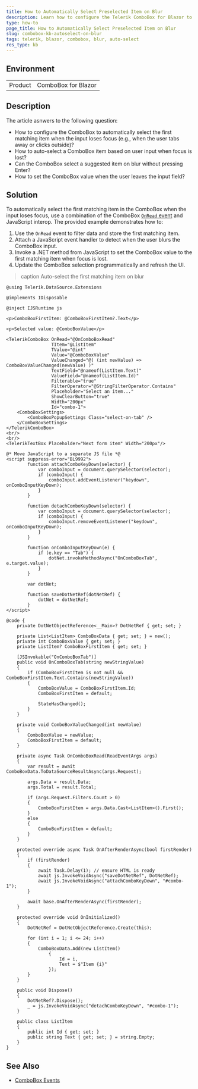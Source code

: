 ```yaml
---
title: How to Automatically Select Preselected Item on Blur
description: Learn how to configure the Telerik ComboBox for Blazor to automatically select the first matching item when the input loses focus.
type: how-to
page_title: How to Automatically Select Preselected Item on Blur
slug: combobox-kb-autoselect-on-blur
tags: telerik, blazor, combobox, blur, auto-select
res_type: kb
---
```


## Environment

<table>
    <tbody>
        <tr>
            <td>Product</td>
            <td>ComboBox for Blazor</td>
        </tr>
    </tbody>
</table>

## Description

The article asnwers to the following question:

* How to configure the ComboBox to automatically select the first matching item when the input loses focus (e.g., when the user tabs away or clicks outside)?
* How to auto-select a ComboBox item based on user input when focus is lost?
* Can the ComboBox select a suggested item on blur without pressing Enter?
* How to set the ComboBox value when the user leaves the input field?

## Solution
To automatically select the first matching item in the ComboBox when the input loses focus, use a combination of the ComboBox [`OnRead` event](slug:components/combobox/events#onread) and JavaScript interop. The provided example demonstrates how to:

1. Use the `OnRead` event to filter data and store the first matching item.
2. Attach a JavaScript event handler to detect when the user blurs the ComboBox input.
3. Invoke a .NET method from JavaScript to set the ComboBox value to the first matching item when focus is lost.
4. Update the ComboBox selection programmatically and refresh the UI.

>caption Auto-select the first matching item on blur

````RAZOR
@using Telerik.DataSource.Extensions

@implements IDisposable

@inject IJSRuntime js

<p>ComboBoxFirstItem: @ComboBoxFirstItem?.Text</p>

<p>Selected value: @ComboBoxValue</p>

<TelerikComboBox OnRead="@OnComboBoxRead"
                 TItem="@ListItem"
                 TValue="@int"
                 Value="@ComboBoxValue"
                 ValueChanged="@( (int newValue) => ComboBoxValueChanged(newValue) )"
                 TextField="@nameof(ListItem.Text)"
                 ValueField="@nameof(ListItem.Id)"
                 Filterable="true"
                 FilterOperator="@StringFilterOperator.Contains"
                 Placeholder="Select an item..."
                 ShowClearButton="true"
                 Width="200px"
                 Id="combo-1">
    <ComboBoxSettings>
        <ComboBoxPopupSettings Class="select-on-tab" />
    </ComboBoxSettings>
</TelerikComboBox>
<br/>
<br/>
<TelerikTextBox Placeholder="Next form item" Width="200px"/>

@* Move JavaScript to a separate JS file *@
<script suppress-error="BL9992">
        function attachComboKeyDown(selector) {
            var comboInput = document.querySelector(selector);
            if (comboInput) {
                comboInput.addEventListener("keydown", onComboInputKeyDown);
            }
        }

        function detachComboKeyDown(selector) {
            var comboInput = document.querySelector(selector);
            if (comboInput) {
                comboInput.removeEventListener("keydown", onComboInputKeyDown);
            }
        }

        function onComboInputKeyDown(e) {
            if (e.key == "Tab") {
                dotNet.invokeMethodAsync("OnComboBoxTab", e.target.value);
            }
        }

        var dotNet;

        function saveDotNetRef(dotNetRef) {
            dotNet = dotNetRef;
        }
</script>

@code {
    private DotNetObjectReference<__Main>? DotNetRef { get; set; }

    private List<ListItem> ComboBoxData { get; set; } = new();
    private int ComboBoxValue { get; set; }
    private ListItem? ComboBoxFirstItem { get; set; }

    [JSInvokable("OnComboBoxTab")]
    public void OnComboBoxTab(string newStringValue)
    {
        if (ComboBoxFirstItem is not null && ComboBoxFirstItem.Text.Contains(newStringValue))
        {
            ComboBoxValue = ComboBoxFirstItem.Id;
            ComboBoxFirstItem = default;

            StateHasChanged();
        }
    }

    private void ComboBoxValueChanged(int newValue)
    {
        ComboBoxValue = newValue;
        ComboBoxFirstItem = default;
    }

    private async Task OnComboBoxRead(ReadEventArgs args)
    {
        var result = await ComboBoxData.ToDataSourceResultAsync(args.Request);

        args.Data = result.Data;
        args.Total = result.Total;

        if (args.Request.Filters.Count > 0)
        {
            ComboBoxFirstItem = args.Data.Cast<ListItem>().First();
        }
        else
        {
            ComboBoxFirstItem = default;
        }
    }

    protected override async Task OnAfterRenderAsync(bool firstRender)
    {
        if (firstRender)
        {
            await Task.Delay(1); // ensure HTML is ready
            await js.InvokeVoidAsync("saveDotNetRef", DotNetRef);
            await js.InvokeVoidAsync("attachComboKeyDown", "#combo-1");
        }

        await base.OnAfterRenderAsync(firstRender);
    }

    protected override void OnInitialized()
    {
        DotNetRef = DotNetObjectReference.Create(this);

        for (int i = 1; i <= 24; i++)
        {
            ComboBoxData.Add(new ListItem()
                {
                    Id = i,
                    Text = $"Item {i}"
                });
        }
    }

    public void Dispose()
    {
        DotNetRef?.Dispose();
        _ = js.InvokeVoidAsync("detachComboKeyDown", "#combo-1");
    }

    public class ListItem
    {
        public int Id { get; set; }
        public string Text { get; set; } = string.Empty;
    }
}
````
## See Also

- [ComboBox Events](slug:components/combobox/events)